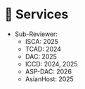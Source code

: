 # 💬 Services

- Sub-Reviewer:
    - ISCA: 2025
    - TCAD: 2024
    - DAC: 2025
    - ICCD: 2024, 2025
    - ASP-DAC: 2026
    - AsianHost: 2025
